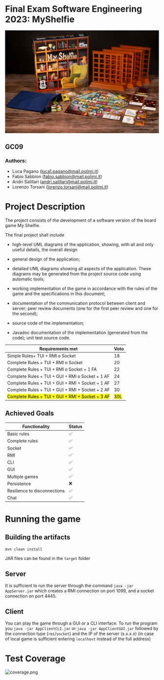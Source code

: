 # Final Exam Software Engineering 2023: MyShelfie
![Display_1.jpg](src%2Fmain%2Fresources%2Fimages%2Fpublisher%2FDisplay_1.jpg)
## GC09
### Authors:
- Luca Pagano (<luca1.pagano@mail.polimi.it>)
- Fabio Sabbion (<fabio.sabbion@mail.polimi.it>)
- Andri Salillari (<andri.salillari@mail.polimi.it>)
- Lorenzo Torsani (<lorenzo.torsani@mail.polimi.it>)

# Project Description

The project consists of the development of a software version of the board game My Shelfie.

The final project shall include
- high-level UML diagrams of the application, showing, with all and only useful details, the overall design

- general design of the application;
- detailed UML diagrams showing all aspects of the application. These diagrams may be generated from the project source code using automatic tools;
- working implementation of the game in accordance with the rules of the game and the specifications in this
  document;
- documentation of the communication protocol between client and server;
  peer review documents (one for the first peer review and one for the second);
- source code of the implementation;
- Javadoc documentation of the implementation (generated from the code);
  unit test source code.


|  Requirements met   | Voto            |
|-----|-----------------|
Simple Rules+ TUI + RMI o Socket | 18              |
Complete Rules + TUI + RMI o Socket | 20              |
Complete Rules + TUI + RMI o Socket + 1 FA | 22              |
Complete Rules + TUI + GUI + RMI o Socket + 1 AF | 24              |
Complete Rules + TUI + GUI + RMI + Socket + 1 AF | 27              |
Complete Rules + TUI + GUI + RMI + Socket + 2 AF | 30              |
<mark>Complete Rules + TUI + GUI + RMI + Socket + 3 AF</mark> | <mark>30L</mark>|
## Achieved Goals

|  Functionality   | Status  |
|-----|---|
| Basic rules | ✅ 
| Complete rules | ✅ | 
| Socket | ✅ | 
| RMI | ✅ | 
| CLI | ✅ | 
| GUI | ✅ | 
| Multiple games | ✅ 
| Persistence | ❌ |  
| Resilience to disconnections | ✅ |
| Chat | ✅ |

# Running the game
## Building the artifacts
```mvn clean install```

JAR files can be found in the ```target``` folder
## Server
It is sufficient to run the server through the command
```java -jar AppServer.jar``` which creates a RMI connection 
on port 1099, and a socket connection on port 4445.
## Client
You can play the game through a GUI or a CLI interface. To run the program
you ```java -jar AppClientCLI.jar``` or ```java -jar AppClientGUI.jar``` 
followed by the connection type (```rmi```/```socket```)
and the IP of the server (x.x.x.x) (in case of local game
is sufficient entering ```localhost``` 
instead of the full address)

# Test Coverage
![coverage.png](src%2Fmain%2Fresources%2Fimages%2Fscreenshots%2Fcoverage.png)
